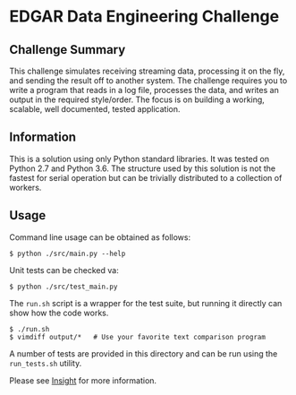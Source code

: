 # EDGAR Data Engineering Challenge

## Challenge Summary
This challenge simulates receiving streaming data, processing it
on the fly, and sending the result off to another system. The
challenge requires you to write a program that reads in a log
file, processes the data, and writes an output in the required
style/order. The focus is on building a working, scalable, well
documented, tested application.

## Information
This is a solution using only Python standard libraries.
It was tested on Python 2.7 and Python 3.6. The structure used by
this solution is not the fastest for serial operation but can be
trivially distributed to a collection of workers.

## Usage
Command line usage can be obtained as follows:
    
    $ python ./src/main.py --help

Unit tests can be checked va:

    $ python ./src/test_main.py

The ``run.sh`` script is a wrapper for the test suite, but running
it directly can show how the code works.

    $ ./run.sh
    $ vimdiff output/*   # Use your favorite text comparison program

A number of tests are provided in this directory and can be run
using the ``run_tests.sh`` utility.

Please see [Insight](https://github.com/InsightDataScience/edgar-analytics)
for more information.
